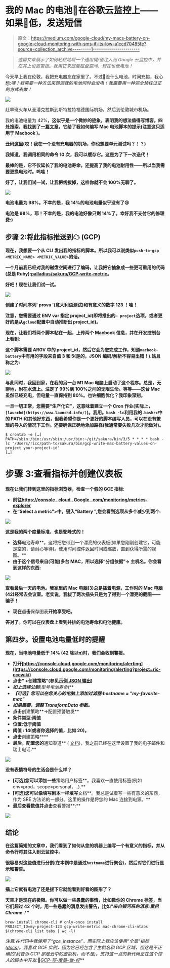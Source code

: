 # 我的 Mac 的电池🔋在谷歌云监控上——如果🪫低，发送短信

> 原文：<https://medium.com/google-cloud/my-macs-battery-on-google-cloud-monitoring-with-sms-if-its-low-a1ccd70485fe?source=collection_archive---------1----------------------->

> *这篇文章展示了如何轻松地将一个通用键/值注入到 Google 云监控中，并在其上设置警报。我用它来提醒磁盘空间，现在也低电池！*

今天早上我在伦敦，我把充电器忘在家里了。不过🪫没什么电池，时间充裕，我心想:*嘿！我需要一种方法来预测我的电池何时会没电！我需要用一种完全矫枉过正的方式去做！*

![](img/786de46cd05423b6647edd8d3816378c.png)

赶早班火车从圣潘克拉斯到斯特拉特福德国际机场，然后到伦敦城市机场。

我的电池电量为 42%**，这似乎是一个微妙的迹象，表明我的想法值得写博客。四处搜索，我找到了[一篇文章](https://www.iphonetricks.org/check-battery-health-on-mac-using-terminal/)，它给了我如何编写 Mac 电池脚本的提示(注意这只适用于 **Macbook** )。**

**丑码[这里](https://github.com/palladius/sakura/blob/master/bin/macbook-battery#L107-L150)(哎！我在一个没有充电器的机场，你也想要单元测试吗？！？)**

**我知道，我调用相同的命令 10 次，我可以缓存它。这是为了下一次迭代！**

**最棒的是，它不仅延长了我的电池寿命，还提高了我的电池耐用性——所以当我需要更换电池时。呜哇！**

**好了，让我们试一试，让我把线拔掉，这样你就不会 100%无聊了。**

**![](img/040ac3eddcc7fcd2182398e77ac95d4e.png)**

**电池电量为 98%。不幸的是，我 14%的电池电量似乎没有了😢**

**电池是 98%，耶！不幸的是，我的电池好像只剩 14%了。幸好我不支付它的修理费:)**

## **步骤 2:将此指标推送到☁ ️(GCP)**

**现在，我想要一个从 CLI 发出我的指标的脚本。所以我可以说类似`push-to-gcp <METRIC_NAME> <METRIC_VALUE>`的话。**

**一个月前我已经对我的磁盘空间进行了编码，让我把它抽象成一些更可重用的代码(总是 Ruby):[palladius/sakura/GCP-write-metric](https://github.com/palladius/sakura/blob/master/bin/gcp-write-metric)。**

**好吧！现在让我们试一试。**

**![](img/9df7ab346e4c3aa6befac5c61046651d.png)**

**创建了时间序列' **prova** '(意大利语测试)和有意义的数字 **123** ！哇！**

**注意，您需要通过 ENV var 指定 project_id(即将推出的`— project`选项，或者更好的是从`gcloud`配置中自动推断出 project_id)。**

**现在，让我们将两个脚本粘在一起，上传两个 Macbook 信息，并在开发控制台上看到:**

**这个脚本需要 ARGV 中的 project_id，然后它会为您完成工作，知道`macbook-battery`中有用的字段来自值 3 和 5(是的，JSON 编码/解析不容易出错！).姑且称之为:**

**![](img/cd3b3faeb338cdb57b6b984a7c49ffa2.png)**

**与此同时，我回到家，在我的另一台 M1 Mac 电脑上启动了这个程序。总是，无聊地，附在水流上。注定了 99%到 100%之间的无限生命。等等——这台 Mac 虽然已经充电，但电量一直保持到 80%。也许细胞优化？我印象深刻。**

**一旦一切正常，您需要“生产化它”，这意味着建立一个 Cron 作业(实际上，`[launchd](https://www.launchd.info/)`)。我用。`bash -lc`利用我的`.bashrc`中的 PATH 和其他好东西，但我希望你是一个更好的脚本编写人员，可以在没有繁琐的导入的情况下工作。还要确保正确地添加路径(我通常要失败几次才能做对)。**

```
$ crontab -e […]
PATH=/sbin:/bin:/usr/sbin:/usr/bin:~/git/sakura/bin/3/5 * * * * bash -lc '/Users/ricc/path-to/sakura/bin/gcp-write-mac-battery-values-on-project your-project-id'
[…]
```

# **步骤 3:查看指标并创建仪表板**

**现在让我们转到这里的指标浏览器，检查一个假的 GCE 指标:**

*   **前往[https://console . cloud . Google . com/monitoring/metrics-explorer](https://console.cloud.google.com/monitoring/metrics-explorer?project=ric-cccwiki)**
*   **在“Select a metric”>中，键入“Battery ”,您会看到选项从多个减少到两个:**

**![](img/0f7f0b83625e41a9096ef04851263b6e.png)**

**这是我的两个度量标准，也是驼峰式的！**

*   **选择**电池寿命**。这将把您带到一个漂亮的仪表板(如果您刚刚创建它，可能是空的，请耐心等待)。使用时间控件返回时间或缩放，直到获得所需的视图。**
*   **由于这个信号来自(可能)多台 MAC，所以选择“分组依据”-> **主机名**。你会看到这样的东西:**

**![](img/32bf2a02b286e9eb46a122458bb5c979.png)**

**查看最后一天的电池。我家里的 Mac 电脑(3)总是插着电源，工作时的 Mac 电脑(42)经常去会议室。老实说，我拔了两次插头只是为了得到一个漂亮的截图——骗子！**

*   **现在点击**保存图表**开始享受吧。**

**答对了。你可以在仪表盘上看到并排的电池寿命和电池健康。**

## **第四步。设置电池电量低时的提醒**

**现在，当电池电量低于 14% (42 除以π)时，我们会收到警报。**

*   **打开[https://console.cloud.google.com/monitoring/alerting](https://console.cloud.google.com/monitoring/alerting?project=ric-cccwiki)**
*   **点击“ **+创建策略**”(参见[示例 JSON 输出](https://gist.github.com/palladius/5c109015324fc6bffbfce2f58525760f))**
*   ****如上选择公制**(型号*电池寿命*)**
*   ***【可选】您可以在您关心的电脑上添加过滤器:hostname = "my-favorite-mac"***
*   ***如果需要，调整 TransformData 参数。***
*   **点击**创建策略**->配置预警触发**
*   ****条件类型**:阈值**
*   ****位置**:低于阈值**
*   ****阈值** : 14(或者你选择的值，比如 20)。**
*   **点击**创建策略****
*   **最后，配置您的**通知渠道** ( [文档](https://cloud.google.com/monitoring/support/notification-options))，我之前已经在这里设置了我的电子邮件和瑞士电话:**

**![](img/1a182ccdaeed0db4415e059dda3554b0.png)**

**没有表情符号的生活会是什么样？**

*   **[可选]您可以添加一些**策略用户标签**。我喜欢一直使用标签(例如 env=prod，scope=personal，..).**
*   **[可选]您可以像填写剧本一样填写**文档**。我总是试着写一些有意义的东西，作为 SRE 方法论的一部分。这里的操作是将您的 Mac 连接到电源。**
*   **最后查看数值并点击**查看警报**:**

**![](img/14545d99abd228dbddfd25d0555a8387.png)**

## **结论**

**在这篇简短的文章中，我们看到了如何从您的机器上编写一个有意义的指标，并从命令行将其注入到云监控中。**

**很容易对这些值进行分割(在本例中是通过`hostname`进行聚合)，然后对它们进行显示和警告。**

**![](img/bf6cdb82740e572626e4aa5258856413.png)**

**插上它就有电池了还是拔下它就能看到好看的图形了？**

**天空才是现在的极限。你可以做一些愚蠢的事情，比如数你的 Chrome 标签，当它们超过 42 个时，用一些愚蠢的消息发出警告，比如“*来自银河系的消息:重启 Chrome！*”**

```
brew install chrome-cli # only-once install
PROJECT_ID=my-project-123 gcp-write-metric mac-chrome-cli-ntabs $(chrome-cli list tabs | wc -l)
```

***注意:在代码中我使用了“gce_instance”，而实际上我应该使用“全局”指标(*[*docs*](https://cloud.google.com/monitoring/api/resources)*)。我喜欢 GCE 实例，因为它已经包含了主机名和 GCP 区域，但这是不正确的(我告诉 GCP 那是云中的虚拟机，而不是)。支持这一点的新代码正在这个惊人的脚本中开发:*🌸*[GCP-写-度量-做-好](https://github.com/palladius/sakura/blob/master/bin/gcp-write-metric-done-well)***